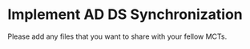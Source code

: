 # Implement AD DS Synchronization 

Please add any files that you want to share with your fellow MCTs.